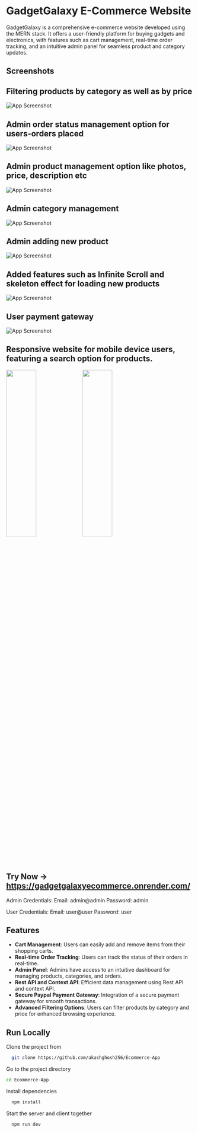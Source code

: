 # GadgetGalaxy E-Commerce Website

GadgetGalaxy is a comprehensive e-commerce website developed using the MERN stack. It offers a user-friendly platform for buying gadgets and electronics, with features such as cart management, real-time order tracking, and an intuitive admin panel for seamless product and category updates.


## Screenshots
## Filtering products by category as well as by price
![App Screenshot](https://github.com/akashghosh256/Ecommerce-App/blob/main/screenshots/filter.png)

## Admin order status management option for users-orders placed
![App Screenshot](https://github.com/akashghosh256/Ecommerce-App/blob/main/screenshots/orderAdmin.png)



## Admin product management option like photos, price, description etc
![App Screenshot](https://github.com/akashghosh256/Ecommerce-App/blob/main/screenshots/manageproduct.png)

## Admin category management
![App Screenshot](https://github.com/akashghosh256/Ecommerce-App/blob/main/screenshots/newcategory.png)


## Admin adding new product
![App Screenshot](https://github.com/akashghosh256/Ecommerce-App/blob/main/screenshots/createproduct.png)


## Added features such as Infinite Scroll and skeleton effect for loading new products
![App Screenshot](https://github.com/akashghosh256/Ecommerce-App/blob/main/screenshots/infinitescroll.png)


## User payment gateway
![App Screenshot](https://github.com/akashghosh256/Ecommerce-App/blob/main/screenshots/payment.png)


## Responsive website for mobile device users, featuring a search option for products.

<img src="https://github.com/akashghosh256/Ecommerce-App/blob/main/screenshots/phone2.jpg" width="40%" height="34%">

<img src="https://github.com/akashghosh256/Ecommerce-App/blob/main/screenshots/phone3.jpg" width="40%" height="34%">


## Try Now -> https://gadgetgalaxyecommerce.onrender.com/

Admin Credentials:
Email: admin@admin
Password: admin

User Credentials:
Email: user@user
Password: user


## Features

- **Cart Management**: Users can easily add and remove items from their shopping carts.
- **Real-time Order Tracking**: Users can track the status of their orders in real-time.
- **Admin Panel**: Admins have access to an intuitive dashboard for managing products, categories, and orders.
- **Rest API and Context API**: Efficient data management using Rest API and context API.
- **Secure Paypal Payment Gateway**: Integration of a secure payment gateway for smooth transactions.
- **Advanced Filtering Options**: Users can filter products by category and price for enhanced browsing experience.

## Run Locally

Clone the project from

```bash
  git clone https://github.com/akashghosh256/Ecommerce-App
```

Go to the project directory

```bash
cd Ecommerce-App
```

Install dependencies

```bash
  npm install
```

Start the server and client together

```bash
  npm run dev
```







